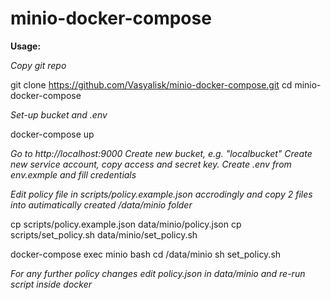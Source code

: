 # minio-docker-compose
**Usage:**

*Copy git repo*

  git clone https://github.com/Vasyalisk/minio-docker-compose.git
  cd minio-docker-compose

*Set-up bucket and .env*

  docker-compose up

*Go to http://localhost:9000
Create new bucket, e.g. "localbucket"
Create new service account, copy access and secret key.
Create .env from env.exmple and fill credentials*

*Edit policy file in scripts/policy.example.json accrodingly
and copy 2 files into autimatically created /data/minio folder*

  cp scripts/policy.example.json data/minio/policy.json
  cp scripts/set_policy.sh data/minio/set_policy.sh

  docker-compose exec minio bash
  cd /data/minio
  sh set_policy.sh

*For any further policy changes edit policy.json in data/minio and re-run script inside docker*
